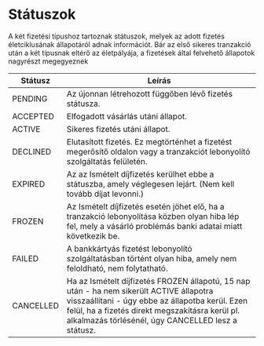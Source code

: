 # Státuszok

A két fizetési típushoz tartoznak státuszok, melyek az adott fizetés életciklusának állapotáról adnak információt.
Bár az első sikeres tranzakció után a két típusnak eltérő az életpályája, a fizetések által felvehető állapotok nagyrészt megegyeznek

|Státusz                    |Leírás                                                                                                                                                                                                                                         |
|---------------------------|-----------------------------------------------------------------------------------------------------------------------------------------------------------------------------------------------------------------------------------------------|
|PENDING                    | Az újonnan létrehozott függőben lévő fizetés státusza.                                                                                                                                                                                        |
|ACCEPTED                   | Elfogadott vásárlás utáni állapot.                                                                                                                                                                                                             |
|ACTIVE                     | Sikeres fizetés utáni állapot.                                                                                                                                                                                                                 |
|DECLINED                   | Elutasított fizetés. Ez megtörténhet a fizetést megerősítő oldalon vagy a tranzakciót lebonyolító szolgáltatás felületén.                                                                                                                      |
|EXPIRED                    | Az az Ismételt díjfizetés kerülhet ebbe a státuszba, amely véglegesen lejárt. (Nem kell tovább díjat levonni.)                                                                                                                             |
|FROZEN                     | Az Ismételt díjfizetés esetén jöhet elő, ha a tranzakció lebonyolítása közben olyan hiba lép fel, mely a vásárló problémás banki adatai miatt következik be.                                                                                  |
|FAILED                     | A bankkártyás fizetést lebonyolító szolgáltatásban történt olyan hiba, amely nem feloldható, nem folytatható.                                                                                                                                  |
|CANCELLED                  | Ha az Ismételt díjfizetés FROZEN állapotú, 15 nap után - ha nem sikerült ACTIVE állapotra visszaállítani - úgy ebbe az állapotba kerül. Ezen felül, ha a fizetés direkt megszakításra kerül pl. alkalmazás törlésénél, úgy CANCELLED lesz a státusz.  |
